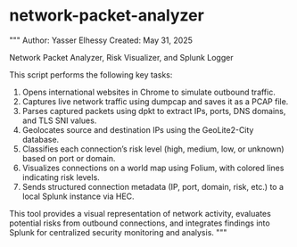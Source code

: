 # network-packet-analyzer
"""
Author: Yasser Elhessy
Created: May 31, 2025

Network Packet Analyzer, Risk Visualizer, and Splunk Logger

This script performs the following key tasks:
1. Opens international websites in Chrome to simulate outbound traffic.
2. Captures live network traffic using dumpcap and saves it as a PCAP file.
3. Parses captured packets using dpkt to extract IPs, ports, DNS domains, and TLS SNI values.
4. Geolocates source and destination IPs using the GeoLite2-City database.
5. Classifies each connection’s risk level (high, medium, low, or unknown) based on port or domain.
6. Visualizes connections on a world map using Folium, with colored lines indicating risk levels.
7. Sends structured connection metadata (IP, port, domain, risk, etc.) to a local Splunk instance via HEC.

This tool provides a visual representation of network activity, evaluates potential risks from outbound connections,
and integrates findings into Splunk for centralized security monitoring and analysis.
"""
